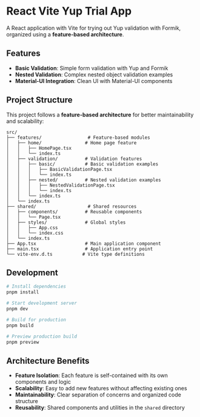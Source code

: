 # React Vite Yup Trial App

A React application with Vite for trying out Yup validation with Formik, organized using a **feature-based architecture**.

## Features

- **Basic Validation**: Simple form validation with Yup and Formik
- **Nested Validation**: Complex nested object validation examples
- **Material-UI Integration**: Clean UI with Material-UI components

## Project Structure

This project follows a **feature-based architecture** for better maintainability and scalability:

```
src/
├── features/                 # Feature-based modules
│   ├── home/                # Home page feature
│   │   ├── HomePage.tsx
│   │   └── index.ts
│   ├── validation/          # Validation features
│   │   ├── basic/           # Basic validation examples
│   │   │   ├── BasicValidationPage.tsx
│   │   │   └── index.ts
│   │   ├── nested/          # Nested validation examples
│   │   │   ├── NestedValidationPage.tsx
│   │   │   └── index.ts
│   │   └── index.ts
│   └── index.ts
├── shared/                   # Shared resources
│   ├── components/          # Reusable components
│   │   └── Page.tsx
│   ├── styles/              # Global styles
│   │   ├── App.css
│   │   └── index.css
│   └── index.ts
├── App.tsx                  # Main application component
├── main.tsx                 # Application entry point
└── vite-env.d.ts           # Vite type definitions
```

## Development

```bash
# Install dependencies
pnpm install

# Start development server
pnpm dev

# Build for production
pnpm build

# Preview production build
pnpm preview
```

## Architecture Benefits

- **Feature Isolation**: Each feature is self-contained with its own components and logic
- **Scalability**: Easy to add new features without affecting existing ones
- **Maintainability**: Clear separation of concerns and organized code structure
- **Reusability**: Shared components and utilities in the `shared` directory
